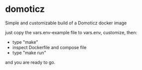 # domoticz
Simple and customizable build of a Domoticz docker image

just copy the vars.env-example file to vars.env, customize, then:
- type "make"
- inspect Dockerfile and compose file
- type "make run"

and you are ready to go.
